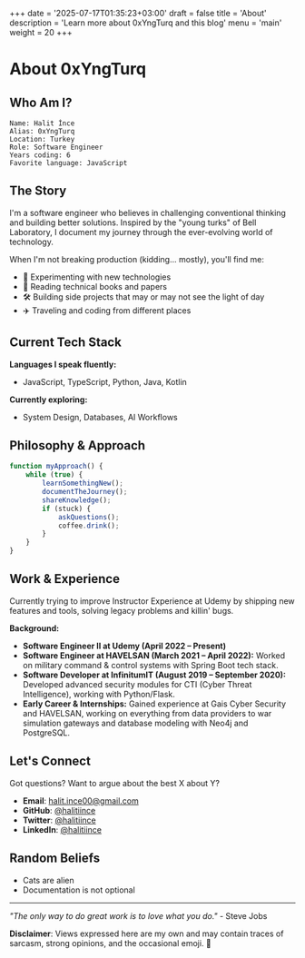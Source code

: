 +++
date = '2025-07-17T01:35:23+03:00'
draft = false
title = 'About'
description = 'Learn more about 0xYngTurq and this blog'
menu = 'main'
weight = 20
+++

# About 0xYngTurq

## Who Am I?

```
Name: Halit İnce
Alias: 0xYngTurq
Location: Turkey
Role: Software Engineer
Years coding: 6
Favorite language: JavaScript
```

## The Story

I'm a software engineer who believes in challenging conventional thinking and building better solutions. Inspired by the "young turks" of Bell Laboratory, I document my journey through the ever-evolving world of technology.

When I'm not breaking production (kidding... mostly), you'll find me:
- 🔬 Experimenting with new technologies
- 📖 Reading technical books and papers
- 🛠️ Building side projects that may or may not see the light of day
- ✈️ Traveling and coding from different places

## Current Tech Stack

**Languages I speak fluently:**
- JavaScript, TypeScript, Python, Java, Kotlin

**Currently exploring:**
- System Design, Databases, AI Workflows

## Philosophy & Approach

```javascript
function myApproach() {
    while (true) {
        learnSomethingNew();
        documentTheJourney();
        shareKnowledge();
        if (stuck) {
            askQuestions();
            coffee.drink();
        }
    }
}
```

## Work & Experience

Currently trying to improve Instructor Experience at Udemy by shipping new features and tools, solving legacy problems and killin' bugs.

**Background:**

- **Software Engineer II at Udemy (April 2022 – Present)**
- **Software Engineer at HAVELSAN (March 2021 – April 2022):** Worked on military command & control systems with Spring Boot tech stack. 
- **Software Developer at InfinitumIT (August 2019 – September 2020):** Developed advanced security modules for CTI (Cyber Threat Intelligence), working with Python/Flask.
- **Early Career & Internships:** Gained experience at Gais Cyber Security and HAVELSAN, working on everything from data providers to war simulation gateways and database modeling with Neo4j and PostgreSQL.

## Let's Connect

Got questions? Want to argue about the best X about Y?

- **Email**: halit.ince00@gmail.com
- **GitHub**: [@halitiince](https://github.com/halitiince)
- **Twitter**: [@halitiince](https://twitter.com/halitiince)
- **LinkedIn**: [@halitiince](https://linkedin.com/in/halitiince)

## Random Beliefs

- Cats are alien
- Documentation is not optional

---

*"The only way to do great work is to love what you do."* - Steve Jobs

**Disclaimer**: Views expressed here are my own and may contain traces of sarcasm, strong opinions, and the occasional emoji. 🚀
